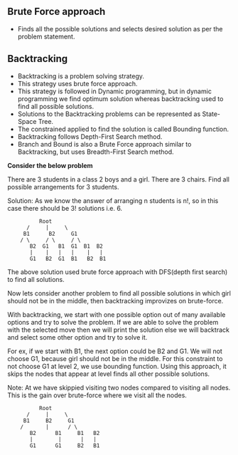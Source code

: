 Brute Force approach
--------------------
- Finds all the possible solutions and selects desired solution as per the problem statement.

Backtracking
------------
- Backtracking is a problem solving strategy.
- This strategy uses brute force approach.
- This strategy is followed in Dynamic programming, but in dynamic programming we find optimum solution whereas backtracking used to find all possible solutions.
- Solutions to the Backtracking problems can be represented as State-Space Tree.
- The constrained applied to find the solution is called Bounding function.
- Backtracking follows Depth-First Search method.
- Branch and Bound is also a Brute Force approach similar to Backtracking, but uses Breadth-First Search method.

<b>Consider the below problem</b>

There are 3 students in a class 2 boys and a girl. There are 3 chairs. Find all possible arrangements for 3 students.

Solution: As we know the answer of arranging n students is n!, so in this case there should be 3! solutions i.e. 6.

		      Root
		  /     |     \   
		 B1      B2     G1    
		/ \     / \     / \   
	       B2  G1   B1  G1  B1  B2 
	       |    |   |   |    |   |  
	       G1   B2  G1  B1   B2  B1

The above solution used brute force approach with DFS(depth first search) to find all solutions.

Now lets consider another problem to find all possible solutions in which girl should not be in the middle, then backtracking improvizes on brute-force.

With backtracking, we start with one possible option out of many available options and try to solve the problem. If we are able to solve the problem with the selected move then we will print the solution else we will backtrack and select some other option and try to solve it.

For ex, if we start with B1, the next option could be B2 and G1. We will not choose G1, because girl should not be in the middle. For this constraint to not choose G1 at level 2, we use bounding function. Using this approach, it skips the nodes that appear at level finds all other possible solutions.

Note: At we have skippied visiting two nodes compared to visiting all nodes. This is the gain over brute-force where we visit all the nodes.


		      Root
		  /     |     \   
		 B1     B2     G1    
		/       |      / \   
	       B2      B1     B1   B2 
	       |        |      |   |  
	       G1      G1     B2   B1















